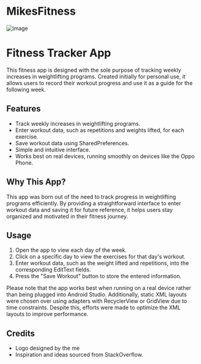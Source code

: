 # MikesFitness

![image](https://github.com/KempCode/MikesFitness/assets/15764472/9688e1ab-8abb-4f0d-a26e-b3d649be64fe)
# Fitness Tracker App

This fitness app is designed with the sole purpose of tracking weekly increases in weightlifting programs. Created initially for personal use, it allows users to record their workout progress and use it as a guide for the following week.

## Features

- Track weekly increases in weightlifting programs.
- Enter workout data, such as repetitions and weights lifted, for each exercise.
- Save workout data using SharedPreferences.
- Simple and intuitive interface.
- Works best on real devices, running smoothly on devices like the Oppo Phone.

## Why This App?

This app was born out of the need to track progress in weightlifting programs efficiently. By providing a straightforward interface to enter workout data and saving it for future reference, it helps users stay organized and motivated in their fitness journey.

## Usage

1. Open the app to view each day of the week.
2. Click on a specific day to view the exercises for that day's workout.
3. Enter workout data, such as the weight lifted and repetitions, into the corresponding EditText fields.
4. Press the "Save Workout" button to store the entered information.

Please note that the app works best when running on a real device rather than being plugged into Android Studio. Additionally, static XML layouts were chosen over using adapters with RecyclerView or GridView due to time constraints. Despite this, efforts were made to optimize the XML layouts to improve performance.

## Credits

- Logo designed by the me
- Inspiration and ideas sourced from StackOverflow.
  

